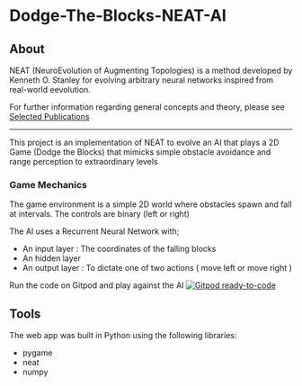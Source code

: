 
# Dodge-The-Blocks-NEAT-AI

## About ##

NEAT (NeuroEvolution of Augmenting Topologies) is a method developed by Kenneth O. Stanley for evolving arbitrary neural
networks inspired from real-world eevolution.

For further information regarding general concepts and theory, please see
[Selected Publications](http://www.cs.ucf.edu/~kstanley/#publications)

-----

This project is an implementation of NEAT to evolve an AI that plays a 2D Game (Dodge the Blocks) that mimicks simple obstacle avoidance and range perception to extraordinary levels

### Game Mechanics
The game environment is a simple 2D world where obstacles spawn and fall at intervals. The controls are binary (left or right)

The AI uses a Recurrent Neural Network with;

- An input layer : The coordinates of the falling blocks
- An hidden layer
- An output layer : To dictate one of two actions ( move left or move right ) 


Run the code on Gitpod and play against the AI 
[![Gitpod ready-to-code](https://img.shields.io/badge/Gitpod-ready--to--code-blue?logo=gitpod)](https://gitpod.io/#https://github.com/Timmyy3000/Dodge-The-Blocks-NEAT-AI)


## Tools

The web app was built in Python using the following libraries:
* pygame
* neat
* numpy

